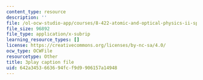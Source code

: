 ```yaml
---
content_type: resource
description: ''
file: /ol-ocw-studio-app/courses/8-422-atomic-and-optical-physics-ii-spring-2013/642a3453663694fcf9d9906157a14948_zfBXJQ-i6p8.srt
file_size: 96892
file_type: application/x-subrip
learning_resource_types: []
license: https://creativecommons.org/licenses/by-nc-sa/4.0/
ocw_type: OCWFile
resourcetype: Other
title: 3play caption file
uid: 642a3453-6636-94fc-f9d9-906157a14948
---
```

